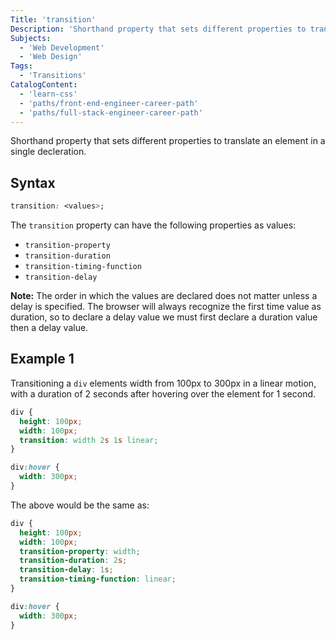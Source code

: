 ```yaml
---
Title: 'transition'
Description: 'Shorthand property that sets different properties to translate an element in a single decleration.'
Subjects:
  - 'Web Development'
  - 'Web Design'
Tags:
  - 'Transitions'
CatalogContent:
  - 'learn-css'
  - 'paths/front-end-engineer-career-path'
  - 'paths/full-stack-engineer-career-path'
---
```


Shorthand property that sets different properties to translate an element in a single decleration.

## Syntax

```css
transition: <values>;
```

The `transition` property can have the following properties as values:

- `transition-property`
- `transition-duration`
- `transition-timing-function`
- `transition-delay`

**Note:** The order in which the values are declared does not matter unless a delay is specified. The browser will always recognize the first time value as duration, so to declare a delay value we must first declare a duration value then a delay value.

## Example 1

Transitioning a `div` elements width from 100px to 300px in a linear motion, with a duration of 2 seconds after hovering over the element for 1 second.

```css
div {
  height: 100px;
  width: 100px;
  transition: width 2s 1s linear;
}

div:hover {
  width: 300px;
}
```

The above would be the same as:

```css
div {
  height: 100px;
  width: 100px;
  transition-property: width;
  transition-duration: 2s;
  transition-delay: 1s;
  transition-timing-function: linear;
}

div:hover {
  width: 300px;
}
```
